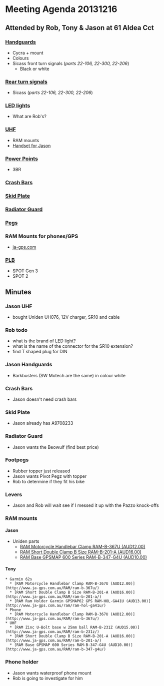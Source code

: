 # Meeting Agenda 20131216

## Attended by Rob, Tony & Jason at 61 Aldea Cct

### [Handguards](https://github.com/tonymorris/800xc/blob/master/todo.md#handguards)
  * Cycra + mount
  * Colours
  * Sicass front turn signals (_parts 22-106, 22-300, 22-206_)
    * Black or white

### [Rear turn signals](https://github.com/tonymorris/800xc/blob/master/todo.md#turn-signals)
  * Sicass (_parts 22-106, 22-300, 22-206_)

### [LED lights](https://github.com/tonymorris/800xc/blob/master/todo.md#led-lights)
  * What are Rob's?

### [UHF](https://github.com/tonymorris/800xc/blob/master/todo.md#uhf)
  * RAM mounts
  * [Handset for Jason](https://mail.google.com/mail/u/0/?shva=1#inbox/142da44e54d65f09)

### [Power Points](https://github.com/tonymorris/800xc/blob/master/todo.md#power-points)
  * 3BR

### [Crash Bars](https://github.com/tonymorris/800xc/blob/master/todo.md#crash-bars--engine-guard)

### [Skid Plate](https://github.com/tonymorris/800xc/blob/master/todo.md#skid-plate)

### [Radiator Guard](https://github.com/tonymorris/800xc/blob/master/todo.md#radiator-guard-metal)

### [Pegs](https://github.com/tonymorris/800xc/blob/master/todo.md#pegs)

### RAM Mounts for phones/GPS
  * [ja-gps.com](http://www.ja-gps.com.au/RAM-Mounts)

### [PLB](https://github.com/tonymorris/800xc/blob/master/todo.md#plb)
  * SPOT Gen 3
  * SPOT 2

## Minutes

### Jason UHF
  * bought Uniden UH076, 12V charger, SR10 and cable

### Rob todo
  * what is the brand of LED light?
  * what is the name of the connector for the SR10 extension?
  * find T shaped plug for DIN

### Jason Handguards
  * Barkbusters (SW Motech are the same) in colour white

### Crash Bars
  * Jason doesn't need crash bars

### Skid Plate
  * Jason already has A9708233

### Radiator Guard
  * Jason wants the Beowulf (find best price)

### Footpegs
  * Rubber topper just released  
  * Jason wants Pivot Pegz with topper
  * Rob to determine if they fit his bike

### Levers
  * Jason and Rob will wait see if I messed it up with the Pazzo knock-offs

### RAM mounts
  #### Jason
  * Uniden parts
    * [RAM Motorcycle Handlebar Clamp RAM-B-367U (AUD12.00)](http://www.ja-gps.com.au/RAM/ram-b-367u/)
    * [RAM Short Double Clamp B Size RAM-B-201-A (AUD16.00)](http://www.ja-gps.com.au/RAM/ram-b-201-a/)
    * [RAM Base GPSMAP 600 Series RAM-B-347-G4U (AUD10.00)](http://www.ja-gps.com.au/RAM/ram-b-347-g4u/)
  #### Tony
    * Garmin 62s
      * [RAM Motorcycle Handlebar Clamp RAM-B-367U (AUD12.00)](http://www.ja-gps.com.au/RAM/ram-b-367u/)
      * [RAM Short Double Clamp B Size RAM-B-201-A (AUD16.00)](http://www.ja-gps.com.au/RAM/ram-b-201-a/)
      * [RAM Ram Holder Garmin GPSMAP62 GPS RAM-HOL-GA41U (AUD13.00)](http://www.ja-gps.com.au/ram/ram-hol-ga41u/)
    * Phone
      * [RAM Motorcycle Handlebar Clamp RAM-B-367U (AUD12.00)](http://www.ja-gps.com.au/RAM/ram-b-367u/)
    * UHF
      * [RAM Zinc U-Bolt base w 25mm ball RAM-B-231Z (AUD15.00)](http://www.ja-gps.com.au/RAM/ram-b-231z/)
      * [RAM Short Double Clamp B Size RAM-B-201-A (AUD16.00)](http://www.ja-gps.com.au/RAM/ram-b-201-a/)
      * [RAM Base GPSMAP 600 Series RAM-B-347-G4U (AUD10.00)](http://www.ja-gps.com.au/RAM/ram-b-347-g4u/)
    
### Phone holder
  * Jason wants waterproof phone mount
  * Rob is going to investigate for him
